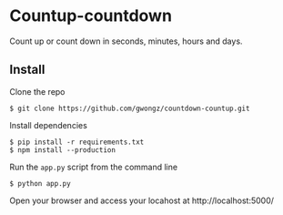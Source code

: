 Countup-countdown
=================
Count up or count down in seconds, minutes, hours and days.

Install
-------

Clone the repo
```
$ git clone https://github.com/gwongz/countdown-countup.git
```

Install dependencies 
```
$ pip install -r requirements.txt
$ npm install --production
```
Run the `app.py` script from the command line 

```
$ python app.py 
```

Open your browser and access your locahost at http://localhost:5000/ 